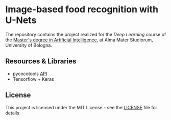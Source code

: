 # **Image-based food recognition with U-Nets** 

The repository contains the project realized for the *Deep Learning* course of the [Master's degree in Artificial Intelligence](https://corsi.unibo.it/2cycle/artificial-intelligence), at Alma Mater Studiorum, University of Bologna.

## Resources & Libraries
* pycocotools [API](https://github.com/cocodataset/cocoapi)
* Tensorflow + Keras

## License

This project is licensed under the MIT License - see the [LICENSE](LICENSE) file for details
